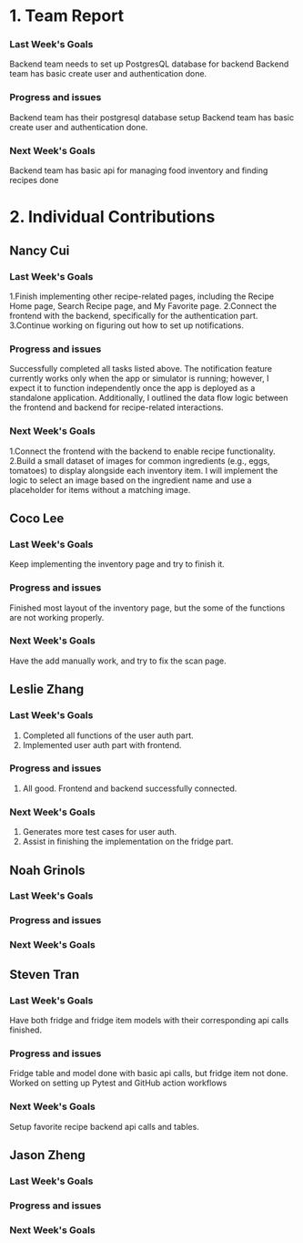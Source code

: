 # 1. Team Report

### Last Week's Goals
Backend team needs to set up PostgresQL database for backend
Backend team has basic create user and authentication done.
### Progress and issues
Backend team has their postgresql database setup
Backend team has basic create user and authentication done. 
### Next Week's Goals
Backend team has basic api for managing food inventory and finding recipes done

# 2. Individual Contributions
## Nancy Cui
### Last Week's Goals
1.Finish implementing other recipe-related pages, including the Recipe Home page, Search Recipe page, and My Favorite page.
2.Connect the frontend with the backend, specifically for the authentication part.
3.Continue working on figuring out how to set up notifications.
### Progress and issues
Successfully completed all tasks listed above.
The notification feature currently works only when the app or simulator is running; however, I expect it to function independently once the app is deployed as a standalone application.
Additionally, I outlined the data flow logic between the frontend and backend for recipe-related interactions.
### Next Week's Goals
1.Connect the frontend with the backend to enable recipe functionality.
2.Build a small dataset of images for common ingredients (e.g., eggs, tomatoes) to display alongside each inventory item. I will implement the logic to select an image based on the ingredient name and use a placeholder for items without a matching image.

## Coco Lee
### Last Week's Goals
Keep implementing the inventory page and try to finish it.

### Progress and issues
Finished most layout of the inventory page, but the some of the functions are not working properly.

### Next Week's Goals
Have the add manually work, and try to fix the scan page.

## Leslie Zhang
### Last Week's Goals
1. Completed all functions of the user auth part.
2. Implemented user auth part with frontend.
### Progress and issues
1. All good. Frontend and backend successfully connected.
### Next Week's Goals
1. Generates more test cases for user auth.
2. Assist in finishing the implementation on the fridge part.
## Noah Grinols
### Last Week's Goals

### Progress and issues

### Next Week's Goals

## Steven Tran
### Last Week's Goals
Have both fridge and fridge item models with their corresponding api calls finished.
### Progress and issues
Fridge table and model done with basic api calls, but fridge item not done.
Worked on setting up Pytest and GitHub action workflows
### Next Week's Goals
Setup favorite recipe backend api calls and tables. 
## Jason Zheng 
### Last Week's Goals

### Progress and issues

### Next Week's Goals

